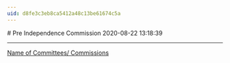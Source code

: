 ```yaml
---
uid: d8fe3c3eb8ca5412a48c13be61674c5a
---
```


﻿# Pre Independence Commission
2020-08-22 13:18:39
            
---


[Name of Committees/ Commissions](onenote:https://d.docs.live.net/bbc8be5bd337910c/Documents/My%20Notebook/Prelims%20Related%20facts.one#Modern&section-id={4B1A0B7D-64A3-E345-80A9-06E44C300011}&page-id={C3FC45F9-0219-4CCE-96CE-AF09912D35E4}&object-id={69DE63DC-5B0B-0BBB-26ED-CDEC4A6E1096}&14)




